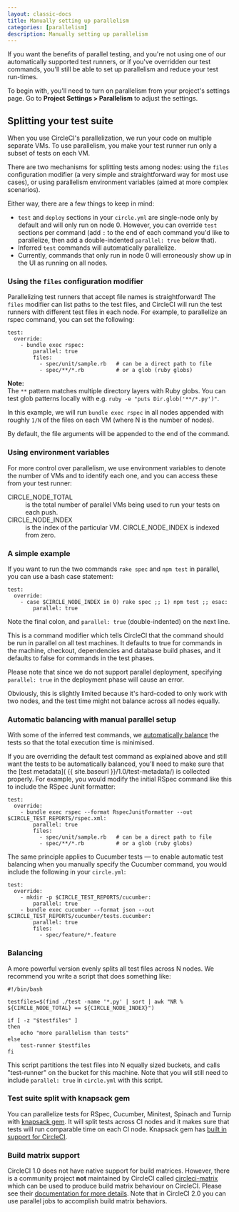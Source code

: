 ```yaml
---
layout: classic-docs
title: Manually setting up parallelism
categories: [parallelism]
description: Manually setting up parallelism
---
```


If you want the benefits of parallel testing, and you're not
using one of our automatically supported test runners, or if
you've overridden our test commands, you'll still be able to set up parallelism and reduce your test run-times.

To begin with, you'll need to turn on parallelism from your project's settings page.
Go to **Project Settings > Parallelism** to adjust the settings.

## Splitting your test suite

When you use CircleCI's parallelization, we run your code on multiple separate VMs.
To use parallelism, you make your test runner run only a subset of tests on each VM.

There are two mechanisms for splitting tests among nodes: using the `files`
configuration modifier (a very simple and straightforward way for most use cases), or
using parallelism environment variables (aimed at more complex scenarios).

Either way, there are a few things to keep in mind:

- `test` and `deploy` sections in your `circle.yml` are single-node only by
  default and will only run on node 0. However, you can override `test` sections
  per command (add `:` to the end of each command you'd like to parallelize, then
  add a double-indented `parallel: true` below that).
- Inferred `test` commands will automatically parallelize.
- Currently, commands that only run in node 0 will erroneously show up in the
  UI as running on all nodes.

### Using the `files` configuration modifier

Parallelizing test runners that accept file names is straightforward!  The `files` modifier
can list paths to the test files, and CircleCI will run the test runners with different test files in each node.
For example, to parallelize an rspec command, you can set the following:

```
test:
  override:
    - bundle exec rspec:
        parallel: true
        files:
          - spec/unit/sample.rb   # can be a direct path to file
          - spec/**/*.rb          # or a glob (ruby globs)
```

**Note:**  
The `**` pattern matches multiple directory layers with Ruby globs. You can test glob patterns locally with e.g. `ruby -e "puts Dir.glob('**/*.py')"`.

In this example, we will run `bundle exec rspec` in all nodes appended with
roughly `1/N` of the files on each VM (where N is the number of nodes).

By default, the file arguments will be appended to the end of the command.

### Using environment variables

For more control over parallelism, we use environment variables to denote the number of VMs and to identify each one, and you can access these from your test runner:

<dl>
  <dt>
    CIRCLE_NODE_TOTAL
  </dt>
  <dd>
    is the total number of parallel VMs being used to run your tests on each push.
  </dd>
  <dt>
    CIRCLE_NODE_INDEX
  </dt>
  <dd>
    is the index of the particular VM. CIRCLE_NODE_INDEX is indexed from zero.
  </dd>
</dl>

### A simple example

If you want to run the two commands `rake spec` and `npm test` in parallel, you can use a bash case statement:

```
test:
  override:
    - case $CIRCLE_NODE_INDEX in 0) rake spec ;; 1) npm test ;; esac:
        parallel: true
```

Note the final colon, and `parallel: true` (double-indented) on the next line.

This is a command modifier which tells CircleCI that the command should be run in parallel on all test machines. It defaults to true for commands in the machine, checkout, dependencies and database build phases, and it defaults to false for commands in the test phases.

Please note that since we do not support parallel deployment, specifying `parallel: true` in the deployment phase will cause an error.

Obviously, this is slightly limited because it's hard-coded to
only work with two nodes, and the test time might not balance
across all nodes equally.

### <a name="auto-balancing"></a>Automatic balancing with manual parallel setup

With some of the inferred test commands, we [automatically
balance](https://circleci.com/blog/announcing-automatic-test-balancing/)
the tests so that the total execution time is minimised.

If you are overriding the default test command as explained above and
still want the tests to be automatically balanced, you’ll need to make
sure that the [test metadata]( {{ site.baseurl }}/1.0/test-metadata/)
is collected properly. For example, you would modify the initial RSpec
command like this to include the RSpec Junit formatter:

```
test:
  override:
    - bundle exec rspec --format RspecJunitFormatter --out $CIRCLE_TEST_REPORTS/rspec.xml:
        parallel: true
        files:
          - spec/unit/sample.rb   # can be a direct path to file
          - spec/**/*.rb          # or a glob (ruby globs)
```

The same principle applies to Cucumber tests — to enable automatic test
balancing when you manually specify the Cucumber command, you would
include the following in your `circle.yml`:

```
test:
  override:
    - mkdir -p $CIRCLE_TEST_REPORTS/cucumber:
        parallel: true
    - bundle exec cucumber --format json --out $CIRCLE_TEST_REPORTS/cucumber/tests.cucumber:
        parallel: true
        files:
          - spec/feature/*.feature
```

### Balancing

A more powerful version evenly splits all test files across N nodes. We recommend you write a script that does something like:

```
#!/bin/bash

testfiles=$(find ./test -name '*.py' | sort | awk "NR % ${CIRCLE_NODE_TOTAL} == ${CIRCLE_NODE_INDEX}")

if [ -z "$testfiles" ]
then
    echo "more parallelism than tests"
else
    test-runner $testfiles
fi
```

This script partitions the test files into N equally sized buckets, and calls "test-runner" on the bucket for this machine. Note that you will still need to include `parallel: true` in `circle.yml` with this script.

### Test suite split with knapsack gem

You can parallelize tests for RSpec, Cucumber, Minitest, Spinach and Turnip with [knapsack gem](https://github.com/ArturT/knapsack). It will split tests across CI nodes and it makes sure that tests will run comparable time on each CI node. Knapsack gem has [built in support for CircleCI](https://github.com/ArturT/knapsack#info-for-circleci-users).


### Build matrix support

CircleCI 1.0 does not have native support for build matrices. However, there is a community project **not** maintained by CircleCI called [circleci-matrix](https://github.com/michaelcontento/circleci-matrix) which can be used to produce build matrix behaviour on CircleCI. Please see their [documentation for more details](https://github.com/michaelcontento/circleci-matrix). Note that in CircleCI 2.0 you can use parallel jobs to accomplish build matrix behaviors.
